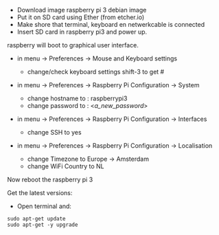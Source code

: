 - Download image raspberry pi 3 debian image
- Put it on SD card using Ether (from etcher.io)
- Make shore that terminal, keyboard en netwerkcable is connected
- Insert SD card in raspberry pi3 and power up.

raspberry will boot to graphical user interface.
- in menu -> Preferences -> Mouse and Keyboard settings
  - change/check keyboard settings shift-3 to get #

- in menu -> Preferences -> Raspberry Pi Configuration -> System
  - change hostname to : raspberrypi3
  - change password to : <_a_new_password_>
- in menu -> Preferences -> Raspberry Pi Configuration -> Interfaces
  - change SSH to yes
- in menu -> Preferences -> Raspberry Pi Configuration -> Localisation
  - change Timezone to Europe -> Amsterdam
  - change WiFi Country to NL  

Now reboot the raspberry pi 3

Get the latest versions:
- Open terminal and:
```script
sudo apt-get update
sudo apt-get -y upgrade
```
